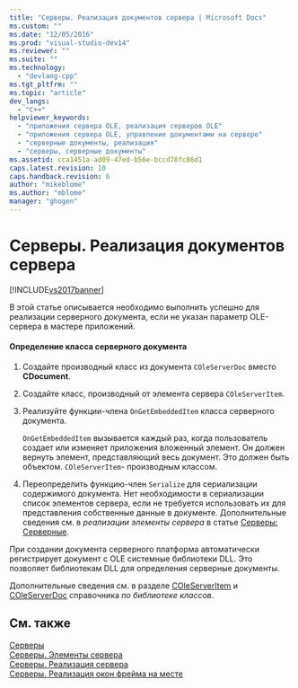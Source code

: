```yaml
---
title: "Серверы. Реализация документов сервера | Microsoft Docs"
ms.custom: ""
ms.date: "12/05/2016"
ms.prod: "visual-studio-dev14"
ms.reviewer: ""
ms.suite: ""
ms.technology: 
  - "devlang-cpp"
ms.tgt_pltfrm: ""
ms.topic: "article"
dev_langs: 
  - "C++"
helpviewer_keywords: 
  - "приложения сервера OLE, реализация серверов OLE"
  - "приложения сервера OLE, управление документами на сервере"
  - "серверные документы, реализация"
  - "серверы, серверные документы"
ms.assetid: cca1451a-ad09-47ed-b56e-bccd78fc86d1
caps.latest.revision: 10
caps.handback.revision: 6
author: "mikeblome"
ms.author: "mblome"
manager: "ghogen"
---
```

# Серверы. Реализация документов сервера
[!INCLUDE[vs2017banner](../assembler/inline/includes/vs2017banner.md)]

В этой статье описывается необходимо выполнить успешно для реализации серверного документа, если не указан параметр OLE\-сервера в мастере приложений.  
  
#### Определение класса серверного документа  
  
1.  Создайте производный класс из документа `COleServerDoc` вместо **CDocument**.  
  
2.  Создайте класс, производный от элемента сервера `COleServerItem`.  
  
3.  Реализуйте функции\-члена `OnGetEmbeddedItem` класса серверного документа.  
  
     `OnGetEmbeddedItem` вызывается каждый раз, когда пользователь создает или изменяет приложения вложенный элемент.  Он должен вернуть элемент, представляющий весь документ.  Это должен быть объектом. `COleServerItem`\- производным классом.  
  
4.  Переопределить функцию\-член `Serialize` для сериализации содержимого документа.  Нет необходимости в сериализации список элементов сервера, если не требуется использовать их для представления собственные данные в документе.  Дополнительные сведения см. в *реализации элементы сервера* в статье [Серверы: Серверные](../mfc/servers-server-items.md).  
  
 При создании документа серверного платформа автоматически регистрирует документ с OLE системные библиотеки DLL.  Это позволяет библиотекам DLL для определения серверные документы.  
  
 Дополнительные сведения см. в разделе [COleServerItem](../mfc/reference/coleserveritem-class.md) и [COleServerDoc](../Topic/COleServerDoc%20Class.md) справочника *по библиотеке классов*.  
  
## См. также  
 [Серверы](../mfc/servers.md)   
 [Серверы. Элементы сервера](../mfc/servers-server-items.md)   
 [Серверы. Реализация сервера](../mfc/servers-implementing-a-server.md)   
 [Серверы. Реализация окон фрейма на месте](../Topic/Servers:%20Implementing%20In-Place%20Frame%20Windows.md)